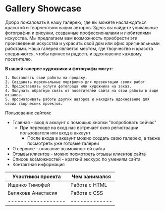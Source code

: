 # **Gallery Showcase**

Добро пожаловать в нашу галерею, где вы можете наслаждаться красотой и творчеством наших авторов. Здесь вы найдете уникальные фотографии и рисунки, созданные профессионалами и любителями искусства. Мы предлагаем вам возможность приобрести эти произведения искусства и украсить свой дом или офис оригинальными работами. Наша галерея является местом, где творчество и красота соединяются, чтобы принести радость и вдохновение каждому посетителю.

**В нашей галерее художники и фотографы могут:**
```
1. Выставлять свои работы на продажу.
2. Создавать персональные портфолио для презентации своих работ.
3. Предоставлять услуги фотографа или художника на заказ.
4. Получать обратную связь от посетителей сайта на свои работы в виде отзывов.
5. Просматривать работы других авторов и находить вдохновение для своих творческих проектов.
```

Пользование сайтом:
- Главная - вход в аккаунт с помощью кнопки "попробовать сейчас"
  - При переходе на вход нас встречает окно регистрации пользователя или вход в аккаунт
    - После входа в аккаунт можно создать свою галерею, а также посмотреть уже готовые галереи
- О сервисе - описание возможностей сайта
- Отзывы клиентов - можно посмотреть отзывы клиентов сайта
- Список возможностей - краткий экскурс по умениям сайта
- Контактная информация 

|Участники проекта |Чем занимался|
|------------------|-------------|
|Ищенко Тимофей    |Работа с HTML|
|Белякова Анастасия|Работа с CSS |
|------------------|-------------|

